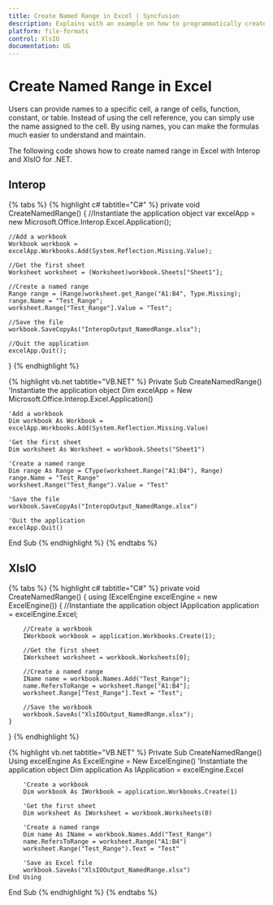 ```yaml
---
title: Create Named Range in Excel | Syncfusion
description: Explains with an example on how to programmatically create a named range in Excel using Interop and XlsIO.
platform: file-formats
control: XlsIO
documentation: UG
---
```


# Create Named Range in Excel

Users can provide names to a specific cell, a range of cells, function, constant, or table. Instead of using the cell reference, you can simply use the name assigned to the cell. By using names, you can make the formulas much easier to understand and maintain.

The following code shows how to create named range in Excel with Interop and XlsIO for .NET.

## Interop

{% tabs %}
{% highlight c# tabtitle="C#" %}
private void CreateNamedRange()
{
    //Instantiate the application object
    var excelApp = new Microsoft.Office.Interop.Excel.Application();

    //Add a workbook
    Workbook workbook = excelApp.Workbooks.Add(System.Reflection.Missing.Value);

    //Get the first sheet
    Worksheet worksheet = (Worksheet)workbook.Sheets["Sheet1"];

    //Create a named range
    Range range = (Range)worksheet.get_Range("A1:B4", Type.Missing);
    range.Name = "Test_Range";
    worksheet.Range["Test_Range"].Value = "Test";

    //Save the file
    workbook.SaveCopyAs("InteropOutput_NamedRange.xlsx");

    //Quit the application
    excelApp.Quit();
}
{% endhighlight %}

{% highlight vb.net tabtitle="VB.NET" %}
Private Sub CreateNamedRange()
    'Instantiate the application object
    Dim excelApp = New Microsoft.Office.Interop.Excel.Application()

    'Add a workbook
    Dim workbook As Workbook = excelApp.Workbooks.Add(System.Reflection.Missing.Value)

    'Get the first sheet
    Dim worksheet As Worksheet = workbook.Sheets("Sheet1")

    'Create a named range
    Dim range As Range = CType(worksheet.Range("A1:B4"), Range)
    range.Name = "Test_Range"
    worksheet.Range("Test_Range").Value = "Test"

    'Save the file
    workbook.SaveCopyAs("InteropOutput_NamedRange.xlsx")

    'Quit the application
    excelApp.Quit()
End Sub
{% endhighlight %}
{% endtabs %}

## XlsIO

{% tabs %}
{% highlight c# tabtitle="C#" %}
private void CreateNamedRange()
{
    using (ExcelEngine excelEngine = new ExcelEngine())
    {
        //Instantiate the application object
        IApplication application = excelEngine.Excel;

        //Create a workbook
        IWorkbook workbook = application.Workbooks.Create(1);

        //Get the first sheet
        IWorksheet worksheet = workbook.Worksheets[0];

        //Create a named range
        IName name = workbook.Names.Add("Test_Range");
        name.RefersToRange = worksheet.Range["A1:B4"];
        worksheet.Range["Test_Range"].Text = "Test";

        //Save the workbook
        workbook.SaveAs("XlsIOOutput_NamedRange.xlsx");
    }
}
{% endhighlight %}

{% highlight vb.net tabtitle="VB.NET" %}
Private Sub CreateNamedRange()
    Using excelEngine As ExcelEngine = New ExcelEngine()
        'Instantiate the application object
        Dim application As IApplication = excelEngine.Excel

        'Create a workbook
        Dim workbook As IWorkbook = application.Workbooks.Create(1)

        'Get the first sheet
        Dim worksheet As IWorksheet = workbook.Worksheets(0)

        'Create a named range
        Dim name As IName = workbook.Names.Add("Test_Range")
        name.RefersToRange = worksheet.Range("A1:B4")
        worksheet.Range("Test_Range").Text = "Test"

        'Save as Excel file
        workbook.SaveAs("XlsIOOutput_NamedRange.xlsx")
    End Using
End Sub
{% endhighlight %}
{% endtabs %}
